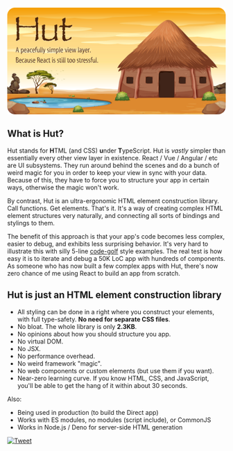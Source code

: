 <p align="center">
	<img src="docs/cover.webp" alt="Hut Cover Image">
</p>

## What is Hut?

Hut stands for **H**TML (and CSS) **u**nder **T**ypeScript. Hut is *vastly* simpler than essentially every other view layer in existence. React / Vue / Angular / etc are UI subsystems. They run around behind the scenes and do a bunch of weird magic for you in order to keep your view in sync with your data. Because of this, they have to force you to structure your app in certain ways, otherwise the magic won't work.

By contrast, Hut is an ultra-ergonomic HTML element construction library. Call functions. Get elements. That's it. It's a way of creating complex HTML element structures very naturally, and connecting all sorts of bindings and stylings to them. 

The benefit of this approach is that your app's code becomes less complex, easier to debug, and exhibits less surprising behavior. It's very hard to illustrate this with silly 5-line [code-golf](https://en.wikipedia.org/wiki/Code_golf) style examples. The real test is how easy it is to iterate and debug a 50K LoC app with hundreds of components. As someone who has now built a few complex apps with Hut, there's now zero chance of me using React to build an app from scratch.

## Hut is just an HTML element construction library

- All styling can be done in a right where you construct your elements, with full type-safety. **No need for separate CSS files**.
- No bloat. The whole library is only **2.3KB**.
- No opinions about how you should structure you app.
- No virtual DOM.
- No JSX.
- No performance overhead.
- No weird framework "magic".
- No web components or custom elements (but use them if you want).
- Near-zero learning curve. If you know HTML, CSS, and JavaScript, you'll be able to get the hang of it within about 30 seconds.

Also: 

- Being used in production (to build the Direct app)
- Works with ES modules, no modules (script include), or CommonJS
- Works in Node.js / Deno for server-side HTML generation

[![Tweet](https://img.shields.io/twitter/url/http/shields.io.svg?style=social)](https://twitter.com/intent/tweet?text=Is%20React%20too%20complicated%3F%20Give%20Hut.js%20a%20go.&url=https://github.com/paul-go/Hut)
